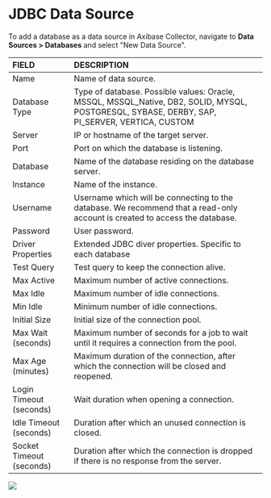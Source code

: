 # JDBC Data Source

To add a database as a data source in Axibase Collector, navigate to **Data Sources > Databases** and select "New Data Source".

| FIELD        | DESCRIPTION |
|:-------------|:-------------|
| <a name="db-name"></a>Name | Name of data source. |
| Database Type  | Type of database.  Possible values: Oracle, MSSQL, MSSQL_Native, DB2, SOLID, MYSQL, POSTGRESQL, SYBASE, DERBY, SAP, PI_SERVER, VERTICA, CUSTOM      |
| <a name="db-server"></a>Server | IP or hostname of the target server. |
| <a name="db-port"></a>Port | Port on which the database is listening. |
| <a name="db-database"></a>Database | Name of the database residing on the database server. |
| Instance | Name of the instance. |
| Username | Username which will be connecting to the database. We recommend that a read-only account is created to access the database. |
| Password | User password. |
| Driver Properties | Extended JDBC diver properties. Specific to each database |
| Test Query | Test query to keep the connection alive. |
| Max Active | Maximum number of active connections. |
| Max Idle | Maximum number of idle connections. |
| Min Idle | Minimum number of idle connections. |
| Initial Size | Initial size of the connection pool. |
| Max Wait (seconds) | Maximum number of seconds for a job to wait until it requires a connection from the pool. |
| Max Age (minutes) | Maximum duration of the connection, after which the connection will be closed and reopened. |
| Login Timeout (seconds) | Wait duration when opening a connection. |
| Idle Timeout (seconds) | Duration after which an unused connection is closed. |
| Socket Timeout (seconds) | Duration after which the connection is dropped if there is no response from the server. |

![](http://axibase.com/wp-content/uploads/2015/05/database_data_source.png)

